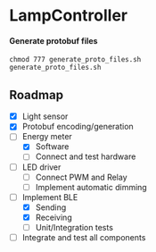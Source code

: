 # LampController

#### Generate protobuf files
```
chmod 777 generate_proto_files.sh
generate_proto_files.sh
```

## Roadmap
- [x] Light sensor
- [x] Protobuf encoding/generation
- [ ] Energy meter
    - [x] Software
    - [ ] Connect and test hardware
- [ ] LED driver
    - [ ] Connect PWM and Relay
    - [ ] Implement automatic dimming
- [ ] Implement BLE
    - [x] Sending
    - [x] Receiving
    - [ ] Unit/Integration tests
- [ ] Integrate and test all components
